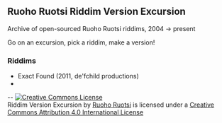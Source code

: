 ## Ruoho Ruotsi Riddim Version Excursion

Archive of open-sourced Ruoho Ruotsi riddims, 2004 &rarr; present

Go on an excursion, pick a riddim, make a version!


### Riddims
* Exact Found (2011, de'fchild productions)
* 

--
<a rel="license" href="http://creativecommons.org/licenses/by/4.0/"><img alt="Creative Commons License" style="border-width:0" src="https://i.creativecommons.org/l/by/4.0/88x31.png" /></a><br /><span xmlns:dct="http://purl.org/dc/terms/" href="http://purl.org/dc/dcmitype/Dataset" property="dct:title" rel="dct:type">Riddim Version Excursion</span> by <a xmlns:cc="http://creativecommons.org/ns#" href="https://github.com/RuohoRecords/Riddim-Archive" property="cc:attributionName" rel="cc:attributionURL">Ruoho Ruotsi</a> is licensed under a <a rel="license" href="http://creativecommons.org/licenses/by/4.0/">Creative Commons Attribution 4.0 International License</a> 